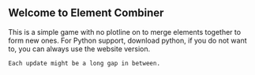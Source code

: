 ## Welcome to Element Combiner

This is a simple game with no plotline on to merge elements together to form new ones. For Python support, download python, if you do not want to, you can always use the website version.

```markdown
Each update might be a long gap in between.
```
